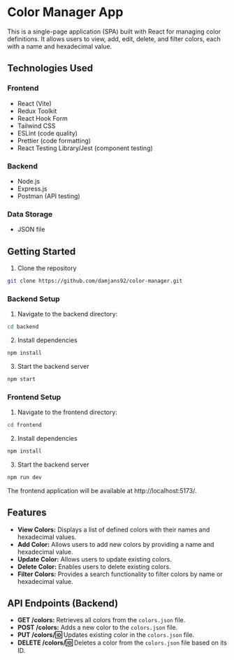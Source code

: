 # Color Manager App

This is a single-page application (SPA) built with React for managing color definitions. It allows users to view, add, edit, delete, and filter colors, each with a name and hexadecimal value.

## Technologies Used

### Frontend

- React (Vite)
- Redux Toolkit
- React Hook Form
- Tailwind CSS
- ESLint (code quality)
- Prettier (code formatting)
- React Testing Library/Jest (component testing)

### Backend

- Node.js
- Express.js
- Postman (API testing)

### Data Storage

- JSON file

## Getting Started

1. Clone the repository

```bash
git clone https://github.com/damjans92/color-manager.git
```

### Backend Setup

1. Navigate to the backend directory:

```bash
cd backend
```

2. Install dependencies

```bash
npm install
```

3. Start the backend server

```bash
npm start
```

### Frontend Setup

1. Navigate to the frontend directory:

```bash
cd frontend
```

2. Install dependencies

```bash
npm install
```

3. Start the backend server

```bash
npm run dev
```

The frontend application will be available at http://localhost:5173/.

## Features

- **View Colors:** Displays a list of defined colors with their names and hexadecimal values.
- **Add Color:** Allows users to add new colors by providing a name and hexadecimal value.
- **Update Color:** Allows users to update existing colors.
- **Delete Color:** Enables users to delete existing colors.
- **Filter Colors:** Provides a search functionality to filter colors by name or hexadecimal value.

## API Endpoints (Backend)

- **GET /colors:** Retrieves all colors from the `colors.json` file.
- **POST /colors:** Adds a new color to the `colors.json` file.
- **PUT /colors/:id:** Updates existing color in the `colors.json` file.
- **DELETE /colors/:id:** Deletes a color from the `colors.json` file based on its ID.
